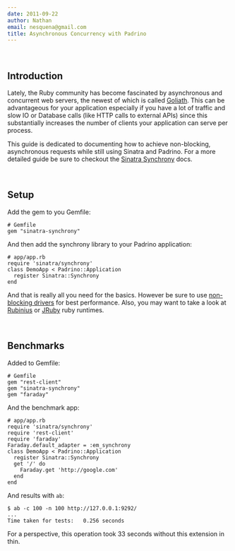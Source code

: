 ```yaml
---
date: 2011-09-22
author: Nathan
email: nesquena@gmail.com
title: Asynchronous Concurrency with Padrino
---
```


 

## Introduction

Lately, the Ruby community has become fascinated by asynchronous and concurrent web servers, the newest of which is called [Goliath](http://www.igvita.com/2011/03/08/goliath-non-blocking-ruby-19-web-server). This can be advantageous for your application especially if you have a lot of traffic and slow IO or Database calls (like HTTP calls to external APIs) since this substantially increases the number of clients your application can serve per process.

This guide is dedicated to documenting how to achieve non-blocking, asynchronous requests while still using Sinatra and Padrino. For a more detailed guide be sure to checkout the [Sinatra Synchrony](http://kyledrake.net/sinatra-synchrony/) docs.

 

## Setup

Add the gem to you Gemfile:

    # Gemfile
    gem "sinatra-synchrony"

And then add the synchrony library to your Padrino application:

    # app/app.rb
    require 'sinatra/synchrony'
    class DemoApp < Padrino::Application
      register Sinatra::Synchrony
    end

And that is really all you need for the basics. However be sure to use [non-blocking drivers](http://kyledrake.net/sinatra-synchrony/#caveats) for best performance. Also, you may want to take a look at [Rubinius](http://rubini.us) or [JRuby](http://jruby.org) ruby runtimes.

 

## Benchmarks

Added to Gemfile:

    # Gemfile
    gem "rest-client"
    gem "sinatra-synchrony"
    gem "faraday"

And the benchmark app:

    # app/app.rb
    require 'sinatra/synchrony'
    require 'rest-client'
    require 'faraday'
    Faraday.default_adapter = :em_synchrony
    class DemoApp < Padrino::Application
      register Sinatra::Synchrony
      get '/' do
        Faraday.get 'http://google.com'
      end
    end

And results with `ab`:

    $ ab -c 100 -n 100 http://127.0.0.1:9292/
    ...
    Time taken for tests:   0.256 seconds

For a perspective, this operation took 33 seconds without this extension in thin.